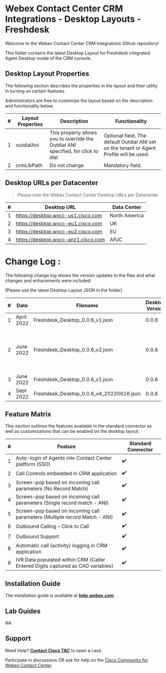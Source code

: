 # Webex Contact Center CRM Integrations - Desktop Layouts - Freshdesk

Welcome to the Webex Contact Center CRM Integrations Github repository!

This folder contains the latest Desktop Layout for Freshdesk integrated Agent Desktop inside of the CRM console.

## Desktop Layout Properties

The following section describes the properties in the layout and their utility in turning on certain features.

Administrators are free to customize the layout based on the description and functionality below.

| #   | Layout Properties                       | Description                                                                       | Functionality                                                                                                                                                                                                                |
| --- | --------------------------------------- | --------------------------------------------------------------------------------- | ---------------------------------------------------------------------------------------------------------------------------------------------------------------------------------------------------------------------------- |
| 1   | outdialAni                              | This property allows you to override the Outdial ANI specified, for click to dial | Optional field. The default Outdial ANI set on the tenant or Agent Profile will be used.                                                                                                                                     |
| 2   | crmLibPath                              | Do not change                                                                     | Mandatory field.                                                                                                                                                                                                             |

## Desktop URLs per Datacenter

> Please note the Webex Contact Center Desktop URLs per Datacenter

| #   | Desktop URL                         | Data Center   |
| --- | ----------------------------------- | ------------- |
| 1   | https://desktop.wxcc-us1.cisco.com  | North America |
| 2   | https://desktop.wxcc-eu1.cisco.com  | UK            |
| 3   | https://desktop.wxcc-eu2.cisco.com  | EU            |
| 4   | https://desktop.wxcc-anz1.cisco.com | APJC          |

# Change Log :

The following change log shows the version updates to the files and what changes and enhacements were included:

(Please use the latest Desktop Layout JSON in the folder)

| #   | Date       | Filename                                 | Desktop Version | Comments                                                                                 |
| --- | ---------- | -------------------------------          | --------------- | ---------------                                                                          |
| 1   | April 2022 | Freshdesk_Desktop_0.0.6_v1.json          | 0.0.6           | + initial commit                                                                         |
| 2   | June 2022  | Freshdesk_Desktop_0.0.6_v2.json          | 0.0.6           | + Add headerActions[""] to the desktop layout so the action headers will be suppressed.  |
| 3   | June  2022 | Freshdesk_Desktop_0.0.6_v1.json          | 0.0.6           | - removed                                                                         |
| 4   | Sept  2022 | Freshdesk_Desktop_0.0.6_v4_20220616.json | 0.0.6           | new endpoint                                                                         |

## Feature Matrix

This section outlines the features available in the standard connector as well as customizations that can be enabled on the desktop layout.

| #   | Feature​                                                                                    | Standard Connector |
| --- | ------------------------------------------------------------------------------------------- | ------------------ |
| 1   | Auto-login of Agents into Contact Center platform (SSO)​                                    | ✔️                 |
| 2   | Call Controls embedded in CRM application                                                   | ✔️                 |
| 3   | Screen-pop based on incoming call parameters (No Record Match)                              | ✔️                 |
| 4   | Screen-pop based on incoming call parameters (Single record match - ANI)​                   | ✔️                 |
| 5   | Screen-pop based on incoming call parameters (Multiple record Match - ANI)​                 | ✔️                 |
| 6   | Outbound Calling – Click to Call​                                                           | ✔️                 |
| 7   | Outbound Support                                                                            | ✔️                 |
| 8   | Automatic call (activity) logging in CRM application                                        | ✔️                 |
| 9   | IVR Data populated within CRM (Caller Entered Digits captured as CAD variables)​            | ✔️                 |

## Installation Guide

The installation guide is available at **[help.webex.com](https://help.webex.com/en-us/article/nb8oxvy/Integrate-Webex-Contact-Center-with-Freshdesk)**

## Lab Guides

NA

## Support

Need Help? **[Contact Cisco TAC](https://cisco.com/go/tac)** to open a case.

Participate in discussions OR ask for help on the [Cisco Community for Webex Contact Center](https://community.cisco.com/t5/contact-center/bd-p/5926-discussions-contact-center).
